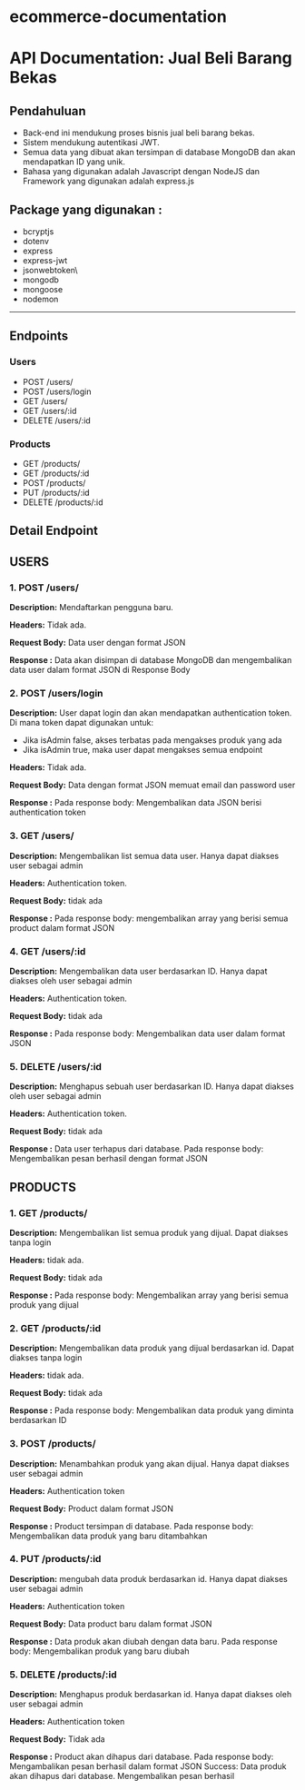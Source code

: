 # ecommerce-documentation

# API Documentation: Jual Beli Barang Bekas

## Pendahuluan
- Back-end ini mendukung proses bisnis jual beli barang bekas. 
- Sistem mendukung autentikasi JWT.
- Semua data yang dibuat akan tersimpan di database MongoDB dan akan mendapatkan ID yang unik.
- Bahasa yang digunakan adalah Javascript dengan NodeJS dan Framework yang digunakan adalah express.js

## Package yang digunakan : 
- bcryptjs
- dotenv
- express
- express-jwt
- jsonwebtoken\
- mongodb
- mongoose
- nodemon

---

## Endpoints
### Users
- POST /users/
- POST /users/login
- GET /users/
- GET /users/:id
- DELETE /users/:id

### Products
- GET /products/
- GET /products/:id
- POST /products/
- PUT /products/:id
- DELETE /products/:id


## Detail Endpoint

## USERS


### 1. POST /users/
**Description:** Mendaftarkan pengguna baru.

**Headers:** Tidak ada.

**Request Body:** Data user dengan format JSON

**Response :** Data akan disimpan di database MongoDB dan mengembalikan data user dalam format JSON di Response Body

  
### 2. POST /users/login
**Description:** 
User dapat login dan akan mendapatkan authentication token. Di mana token dapat digunakan untuk:
- Jika isAdmin false, akses terbatas pada mengakses produk yang ada
- Jika isAdmin true, maka user dapat mengakses semua endpoint

**Headers:** Tidak ada.

**Request Body:** Data dengan format JSON memuat email dan password user

**Response :** Pada response body: Mengembalikan data JSON berisi authentication token 

### 3. GET /users/
**Description:** 
Mengembalikan list semua data user. Hanya dapat diakses user sebagai admin

**Headers:** Authentication token.

**Request Body:**
tidak ada

**Response :** Pada response body: mengembalikan array yang berisi semua product dalam format JSON


### 4. GET /users/:id
**Description:** 
Mengembalikan data user berdasarkan ID. Hanya dapat diakses oleh user sebagai admin

**Headers:** Authentication token.

**Request Body:**
tidak ada

**Response :** Pada response body: Mengembalikan data user dalam format JSON


### 5. DELETE /users/:id
**Description:** 
Menghapus sebuah user berdasarkan ID. Hanya dapat diakses oleh user sebagai admin

**Headers:** Authentication token.

**Request Body:**
tidak ada

**Response :** Data user terhapus dari database. Pada response body: Mengembalikan pesan berhasil dengan format JSON

## PRODUCTS

### 1. GET /products/
**Description:** 
Mengembalikan list semua produk yang dijual. Dapat diakses tanpa login

**Headers:** tidak ada.

**Request Body:**
tidak ada

**Response :** Pada response body: Mengembalikan array yang berisi semua produk yang dijual


### 2. GET /products/:id
**Description:** 
Mengembalikan data produk yang dijual berdasarkan id. Dapat diakses tanpa login

**Headers:** tidak ada.

**Request Body:**
tidak ada

**Response :** Pada response body: Mengembalikan data produk yang diminta berdasarkan ID


### 3. POST /products/
**Description:** 
Menambahkan produk yang akan dijual. Hanya dapat diakses user sebagai admin

**Headers:** 
Authentication token

**Request Body:** Product dalam format JSON

**Response :** Product tersimpan di database. Pada response body: Mengembalikan data produk yang baru ditambahkan

### 4. PUT /products/:id
**Description:** 
mengubah data produk berdasarkan id. Hanya dapat diakses user sebagai admin

**Headers:** 
Authentication token

**Request Body:** Data product baru dalam format JSON

**Response :** Data produk akan diubah dengan data baru. Pada response body: Mengembalikan produk yang baru diubah

### 5. DELETE /products/:id
**Description:** 
Menghapus produk berdasarkan id. Hanya dapat diakses oleh user sebagai admin

**Headers:** 
Authentication token

**Request Body:** Tidak ada

**Response :** Product akan dihapus dari database. Pada response body: Mengambalikan pesan berhasil dalam format JSON
Success: Data produk akan dihapus dari database. Mengembalikan pesan berhasil
